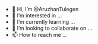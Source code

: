 - 👋 Hi, I’m @AruzhanTulegen
- 👀 I’m interested in ...
- 🌱 I’m currently learning ...
- 💞️ I’m looking to collaborate on ...
- 📫 How to reach me ...

<!---
AruzhanTulegen/AruzhanTulegen is a ✨ special ✨ repository because its `README.md` (this file) appears on your GitHub profile.
You can click the Preview link to take a look at your changes.
--->
